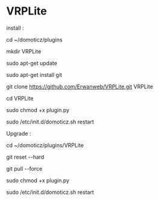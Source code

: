 # VRPLite
install :

cd ~/domoticz/plugins

mkdir VRPLite

sudo apt-get update

sudo apt-get install git

git clone https://github.com/Erwanweb/VRPLite.git VRPLite

cd VRPLite

sudo chmod +x plugin.py

sudo /etc/init.d/domoticz.sh restart

Upgrade :

cd ~/domoticz/plugins/VRPLite

git reset --hard

git pull --force

sudo chmod +x plugin.py

sudo /etc/init.d/domoticz.sh restart
